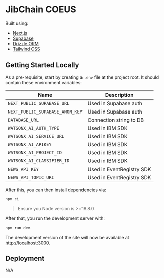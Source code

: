 # JibChain COEUS

Built using:

- [Next.js](https://nextjs.org/docs)
- [Supabase](https://supabase.com/docs)
- [Drizzle ORM](https://orm.drizzle.team/)
- [Tailwind CSS](https://tailwindcss.com/docs/installation)

## Getting Started Locally

As a pre-requisite, start by creating a `.env` file at the project root. It should contain these environment variables:

| Name                            | Description               |
| ------------------------------- | ------------------------- |
| `NEXT_PUBLIC_SUPABASE_URL`      | Used in Supabase auth     |
| `NEXT_PUBLIC_SUPABASE_ANON_KEY` | Used in Supabase auth     |
| `DATABASE_URL`                  | Connection string to DB   |
| `WATSONX_AI_AUTH_TYPE`          | Used in IBM SDK           |
| `WATSONX_AI_SERVICE_URL`        | Used in IBM SDK           |
| `WATSONX_AI_APIKEY`             | Used in IBM SDK           |
| `WATSONX_AI_PROJECT_ID`         | Used in IBM SDK           |
| `WATSONX_AI_CLASSIFIER_ID`      | Used in IBM SDK           |
| `NEWS_API_KEY`                  | Used in EventRegistry SDK |
| `NEWS_API_TOPIC_URI`            | Used in EventRegistry SDK |

After this, you can then install dependencies via:

```bash
npm ci
```

> Ensure you Node version is >=18.8.0

After that, you run the development server with:

```bash
npm run dev
```

The development version of the site will now be available at [http://localhost:3000](http://localhost:3000).

## Deployment

N/A
